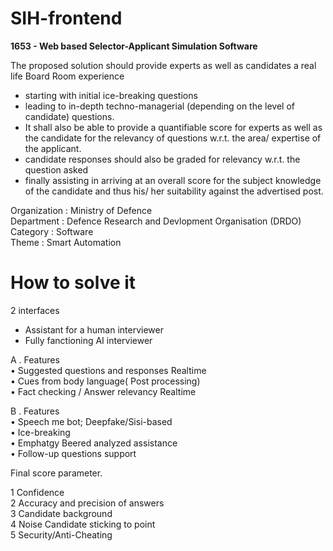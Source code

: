# SIH-frontend
<b>1653 - Web based Selector-Applicant Simulation Software</b><br/>


 
The proposed solution should provide experts as well as candidates a real life Board Room experience

- starting with initial ice-breaking questions 
- ⁠leading to in-depth techno-managerial (depending on the level of candidate) questions.
- ⁠It shall also be able to provide a quantifiable score for experts as well as the candidate for the relevancy of questions w.r.t. the area/ expertise of the applicant.
- ⁠candidate responses should also be graded for relevancy w.r.t. the question asked
- ⁠finally assisting in arriving at an overall score for the subject knowledge of the candidate and thus his/ her suitability against the advertised post.


Organization : Ministry of Defence<br>
Department	 : Defence Research and Devlopment Organisation (DRDO)<br>
Category	 : Software<br>
Theme	     :  Smart Automation


# How to solve it
2 interfaces

- Assistant for a human interviewer
- Fully fanctioning AI interviewer

A . Features <br>
• Suggested questions and responses Realtime <br>
• Cues from body language( Post processing)<br>
• Fact checking / Answer relevancy Realtime<br>

B . Features <br>
• Speech me bot; Deepfake/Sisi-based<br>
• Ice-breaking<br>
• Emphatgy Beered analyzed assistance<br>
• Follow-up questions support<br>


Final score parameter.

1 Confidence <br>
2 Accuracy and precision of answers<br>
3 Candidate background<br>
4 Noise Candidate sticking to point<br>
5 Security/Anti-Cheating <br>
